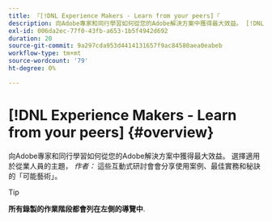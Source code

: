 ```yaml
---
title: 『[!DNL Experience Makers - Learn from your peers]『
description: 向Adobe專家和同行學習如何從您的Adobe解決方案中獲得最大效益。 [!DNL Experience Makers - Learn from your peers] 是全球性的虛擬客戶學習活動系列，聚焦在深入瞭解 [!DNL Adobe Experience Cloud] 解決方案。
exl-id: 006da2ec-77f0-43fb-a653-1b5f4942d692
duration: 20
source-git-commit: 9a297cda953d4414131657f9ac84580aea0eabeb
workflow-type: tm+mt
source-wordcount: '79'
ht-degree: 0%

---
```


# [!DNL Experience Makers - Learn from your peers] {#overview}

<!-- <img alt="Experience Makers Learn from your peers" src="./assets/skill-exchange.png" /> -->

向Adobe專家和同行學習如何從您的Adobe解決方案中獲得最大效益。 選擇適用於從業人員的主題， _作者：_ 這些互動式研討會會分享使用案例、最佳實務和秘訣的「可能藝術」。

>[!TIP]
>
>**所有錄製的作業階段都會列在左側的導覽中**.
